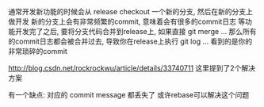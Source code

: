 通常开发新功能的时候会从 release checkout 一个新的分支, 然后在新的分支上做开发
新的分支上会有非常频繁的commit, 意味着会有很多的commit日志
等功能开发完了之后, 要将分支代码合并到release上, 如果直接 git merge ...
那么所有的commit日志都会被合并过去, 导致你在release上执行 git log  ... 看到的是你的非常琐碎的commit

http://blog.csdn.net/rockrockwu/article/details/33740711
这里提到了2个解决方案

有一个缺点: 对应的 commit message 都丢失了
或许rebase可以解决这个问题

